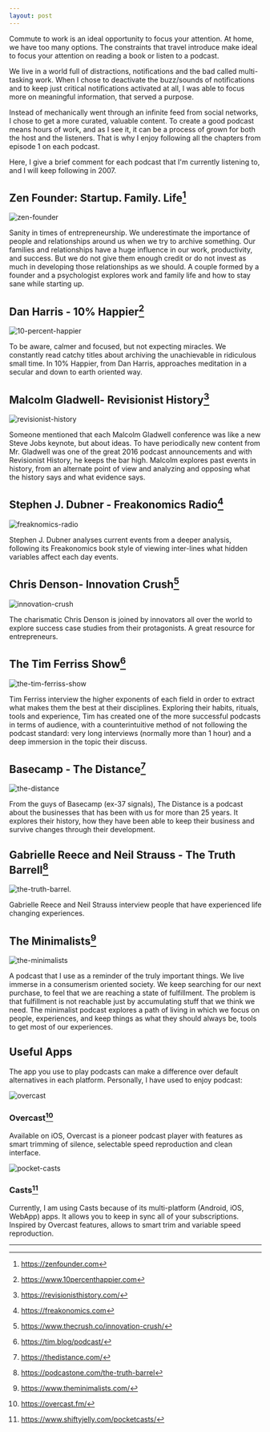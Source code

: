 ```yaml
---
layout: post
---
```

Commute to work is an ideal opportunity to focus your attention. At home, we have too many options. The constraints that travel introduce make ideal to focus your attention on reading a book or listen to a podcast.

We live in a world full of distractions, notifications and the bad called multi-tasking work. When I chose to deactivate the buzz/sounds of notifications and to keep just critical notifications activated at all, I was able to focus more on meaningful information, that served a purpose.

Instead of mechanically went through an infinite feed from social networks, I chose to get a more curated, valuable content. To create a good podcast means hours of work, and as I see it, it can be a process of grown for both the host and the listeners. That is why I enjoy following all the chapters from episode 1 on each podcast.

Here, I give a brief comment for each podcast that I'm currently listening to, and I will keep following in 2007.

## Zen Founder: Startup. Family. Life[^1]

![zen-founder](/assets/images/posts/2017-01-15-zen-founder.jpg)

Sanity in times of entrepreneurship. We underestimate the importance of people and relationships around us when we try to archive something. Our families and relationships have a huge influence in our work, productivity, and success. But we do not give them enough credit or do not invest as much in developing those relationships as we should. A couple formed by a founder and a psychologist explores work and family life and how to stay sane while starting up.

## Dan Harris - 10% Happier[^2]

![10-percent-happier](/assets/images/posts/2017-01-15-10-percent-happier.jpg)

To be aware, calmer and focused, but not expecting miracles. We constantly read catchy titles about archiving the unachievable in ridiculous small time. In 10% Happier, from Dan Harris, approaches meditation in a secular and down to earth oriented way.

## Malcolm Gladwell- Revisionist History[^3]

![revisionist-history](/assets/images/posts/2017-01-15-revisionist-history.jpg)

Someone mentioned that each Malcolm Gladwell conference was like a new Steve Jobs keynote, but about ideas. To have periodically new content from Mr. Gladwell was one of the great 2016 podcast announcements and with Revisionist History, he keeps the bar high. Malcolm explores past events in history, from an alternate point of view and analyzing and opposing what the history says and what evidence says.

## Stephen J. Dubner - Freakonomics Radio[^4]

![freaknomics-radio](/assets/images/posts/2017-01-15-freaknomics-radio.jpg)

Stephen J. Dubner analyses current events from a deeper analysis, following its Freakonomics book style of viewing inter-lines what hidden variables affect each day events.

## Chris Denson- Innovation Crush[^5]

![innovation-crush](/assets/images/posts/2017-01-15-innovation-crush.jpg)

The charismatic Chris Denson is joined by innovators all over the world to explore success case studies from their protagonists. A great resource for entrepreneurs.

## The Tim Ferriss Show[^6]

![the-tim-ferriss-show](/assets/images/posts/2017-01-15-the-tim-ferriss-show.jpg)

Tim Ferriss interview the higher exponents of each field in order to extract what makes them the best at their disciplines. Exploring their habits, rituals, tools and experience, Tim has created one of the more successful podcasts in terms of audience, with a counterintuitive method of not following the podcast standard: very long interviews (normally more than 1 hour) and a deep immersion in the topic their discuss.

## Basecamp - The Distance[^7]

![the-distance](/assets/images/posts/2017-01-15-the-distance.jpg)

From the guys of Basecamp (ex-37 signals), The Distance is a podcast about the businesses that has been with us for more than 25 years. It explores their history, how they have been able to keep their business and survive changes through their development.

## Gabrielle Reece and Neil Strauss - The Truth Barrell[^8]

![the-truth-barrel.](/assets/images/posts/2017-01-15-the-truth-barrel.jpeg)

Gabrielle Reece and Neil Strauss interview people that have experienced life changing experiences.

## The Minimalists[^9]

![the-minimalists](/assets/images/posts/2017-01-15-the-minimalists.jpg)

A podcast that I use as a reminder of the truly important things. We live immerse in a consumerism oriented society. We keep searching for our next purchase, to feel that we are reaching a state of fulfillment. The problem is that fulfillment is not reachable just by accumulating stuff that we think we need. The minimalist podcast explores a path of living in which we focus on people, experiences, and keep things as what they should always be, tools to get most of our experiences.

## Useful Apps

The app you use to play podcasts can make a difference over default alternatives in each platform. Personally, I have used to enjoy podcast:

![overcast](/assets/images/posts/2017-01-15-overcast.png)

### Overcast[^10]

Available on iOS, Overcast is a pioneer podcast player with features as smart trimming of silence, selectable speed reproduction and clean interface.

![pocket-casts](/assets/images/posts/2017-01-15-pocket-casts.png)

### Casts[^11]

Currently, I am using Casts because of its multi-platform (Android, iOS, WebApp) apps. It allows you to keep in sync all of your subscriptions. Inspired by Overcast features, allows to smart trim and variable speed reproduction.

<hr>

[^1]:https://zenfounder.com
[^2]:https://www.10percenthappier.com
[^3]:https://revisionisthistory.com/
[^4]:https://freakonomics.com
[^5]:https://www.thecrush.co/innovation-crush/
[^6]:https://tim.blog/podcast/
[^7]:https://thedistance.com/
[^8]:https://podcastone.com/the-truth-barrel
[^9]:https://www.theminimalists.com/
[^10]:https://overcast.fm/
[^11]:https://www.shiftyjelly.com/pocketcasts/

